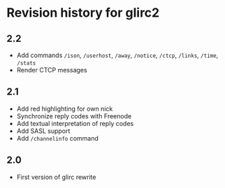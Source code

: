 # Revision history for glirc2

## 2.2

* Add commands `/ison`, `/userhost`, `/away`, `/notice`, `/ctcp`, `/links`, `/time`, `/stats`
* Render CTCP messages

## 2.1

* Add red highlighting for own nick
* Synchronize reply codes with Freenode
* Add textual interpretation of reply codes
* Add SASL support
* Add `/channelinfo` command

## 2.0

* First version of glirc rewrite
